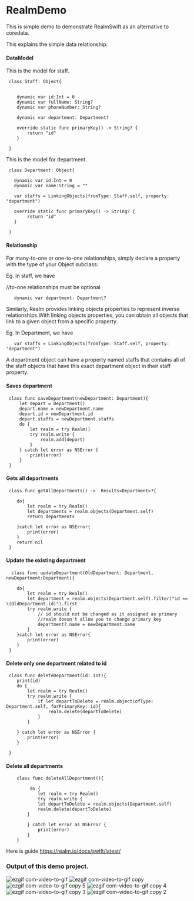 # RealmDemo


This is simple demo to demonstrate RealmSwift as an alternative to coredata.

This explains the simple data relationship.



 #### DataModel
 
 This is the model for staff.
 
     class Staff: Object{

       
        dynamic var id:Int = 0
        dynamic var fullName: String?
        dynamic var phoneNumber: String?
        
        dynamic var department: Department?

        override static func primaryKey() -> String? {
            return "id"
        }

     }

 
 
 This is the model for department.
 
     class Department: Object{
     
       dynamic var id:Int = 0
       dynamic var name:String = ""
    
       var staffs = LinkingObjects(fromType: Staff.self, property: "department")
    
       override static func primaryKey() -> String? {
            return "id"
       }
    
     }
     
     
 #### Relationship
 
 For many-to-one or one-to-one relationships, simply declare a property with the type of your Object subclass:
 
 Eg. In staff, we have 
 
   //to-one relationships must be optional
 
       dynamic var department: Department?
       
Similarly, Realm provides linking objects properties to represent inverse relationships.With linking objects properties, you can obtain all objects that link to a given object from a specific property. 
 
Eg. In Department, we have

       var staffs = LinkingObjects(fromType: Staff.self, property: "department")
        
A department object can have a property named staffs that contains all of the staff objects that have this exact department object in their staff property.

 

 #### Saves department

     class func saveDepartment(newDepartment: Department){
         let depart = Department()
         depart.name = newDepartment.name
         depart.id = newDepartment.id
         depart.staffs = newDepartment.staffs
         do {
             let realm = try Realm()
             try realm.write {
                 realm.add(depart)
             }
         } catch let error as NSError {
             print(error)
         }
     }
    
    
 #### Gets all departments
 
 
     class func getAllDepartments() ->  Results<Department>?{
   
        do{
            let realm = try Realm()
            let departments = realm.objects(Department.self)
            return departments
            
        }catch let error as NSError{
            print(error)
        }
        return nil
     }

#### Update the existing department
 
      class func updateDepartment(OldDepartment: Department, newDepartment:Department){
        
        do{
            let realm = try Realm()
            let department = realm.objects(Department.self).filter("id == \(OldDepartment.id)").first
            try realm.write {
                // id should not be changed as it assigned as primary
                //realm doesn't allow you to change primary key
                department?.name = newDepartment.name
            }
        }catch let error as NSError{
            print(error)
        }
     }

 #### Delete only one department related to id
 
     class func deleteDepartment(id: Int){
        print(id)
        do {
            let realm = try Realm()
            try realm.write {
                if let departToDelete = realm.object(ofType: Department.self, forPrimaryKey: id){
                    realm.delete(departToDelete)
                }
            }
            
        } catch let error as NSError {
            print(error)
        }
        
     }
    
    
    
#### Delete all departments
    
        class func deleteAllDepartment(){
        
             do {
                let realm = try Realm()
                try realm.write {
                let departToDelete = realm.objects(Department.self)
                realm.delete(departToDelete)
            }
            
            } catch let error as NSError {
                print(error)
            }
        }



Here is guide https://realm.io/docs/swift/latest/

### Output of this demo project.

![ezgif com-video-to-gif](https://user-images.githubusercontent.com/28722125/29398197-00322152-8343-11e7-92a2-581f44be1995.gif) ![ezgif com-video-to-gif copy](https://user-images.githubusercontent.com/28722125/29398201-0842b9e2-8343-11e7-9adf-243c6e274f04.gif) ![ezgif com-video-to-gif copy 5](https://user-images.githubusercontent.com/28722125/29398208-0f2ca218-8343-11e7-84b4-7148bb5f2278.gif) ![ezgif com-video-to-gif copy 4](https://user-images.githubusercontent.com/28722125/29398209-11c45bec-8343-11e7-967b-3c7dbfc85684.gif) ![ezgif com-video-to-gif copy 3](https://user-images.githubusercontent.com/28722125/29398212-14d5bf74-8343-11e7-8837-042c2ba97f4d.gif) ![ezgif com-video-to-gif copy 2](https://user-images.githubusercontent.com/28722125/29398218-18246496-8343-11e7-8597-3f4fbe2bee75.gif)
